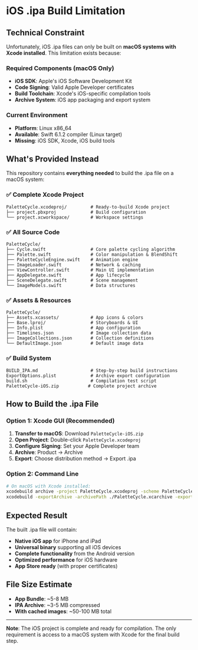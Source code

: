# iOS .ipa Build Limitation

## Technical Constraint

Unfortunately, iOS .ipa files can only be built on **macOS systems with Xcode installed**. This limitation exists because:

### Required Components (macOS Only)
- **iOS SDK**: Apple's iOS Software Development Kit
- **Code Signing**: Valid Apple Developer certificates  
- **Build Toolchain**: Xcode's iOS-specific compilation tools
- **Archive System**: iOS app packaging and export system

### Current Environment
- **Platform**: Linux x86_64
- **Available**: Swift 6.1.2 compiler (Linux target)
- **Missing**: iOS SDK, Xcode, iOS build tools

## What's Provided Instead

This repository contains **everything needed** to build the .ipa file on a macOS system:

### ✅ Complete Xcode Project
```
PaletteCycle.xcodeproj/         # Ready-to-build Xcode project
├── project.pbxproj             # Build configuration
└── project.xcworkspace/        # Workspace settings
```

### ✅ All Source Code
```
PaletteCycle/
├── Cycle.swift                 # Core palette cycling algorithm
├── Palette.swift               # Color manipulation & BlendShift
├── PaletteCycleEngine.swift    # Animation engine
├── ImageLoader.swift           # Network & caching
├── ViewController.swift        # Main UI implementation
├── AppDelegate.swift           # App lifecycle
├── SceneDelegate.swift         # Scene management
└── ImageModels.swift           # Data structures
```

### ✅ Assets & Resources
```
PaletteCycle/
├── Assets.xcassets/            # App icons & colors
├── Base.lproj/                 # Storyboards & UI
├── Info.plist                  # App configuration
├── Timelines.json              # Image collection data
├── ImageCollections.json       # Collection definitions
└── DefaultImage.json           # Default image data
```

### ✅ Build System
```
BUILD_IPA.md                    # Step-by-step build instructions
ExportOptions.plist             # Archive export configuration
build.sh                        # Compilation test script
PaletteCycle-iOS.zip           # Complete project archive
```

## How to Build the .ipa File

### Option 1: Xcode GUI (Recommended)
1. **Transfer to macOS**: Download `PaletteCycle-iOS.zip`
2. **Open Project**: Double-click `PaletteCycle.xcodeproj`
3. **Configure Signing**: Set your Apple Developer team
4. **Archive**: Product → Archive
5. **Export**: Choose distribution method → Export .ipa

### Option 2: Command Line
```bash
# On macOS with Xcode installed:
xcodebuild archive -project PaletteCycle.xcodeproj -scheme PaletteCycle -archivePath ./PaletteCycle.xcarchive
xcodebuild -exportArchive -archivePath ./PaletteCycle.xcarchive -exportPath ./export -exportOptionsPlist ExportOptions.plist
```

## Expected Result

The built .ipa file will contain:
- **Native iOS app** for iPhone and iPad
- **Universal binary** supporting all iOS devices
- **Complete functionality** from the Android version
- **Optimized performance** for iOS hardware
- **App Store ready** (with proper certificates)

## File Size Estimate
- **App Bundle**: ~5-8 MB
- **IPA Archive**: ~3-5 MB compressed
- **With cached images**: ~50-100 MB total

---

**Note**: The iOS project is complete and ready for compilation. The only requirement is access to a macOS system with Xcode for the final build step.